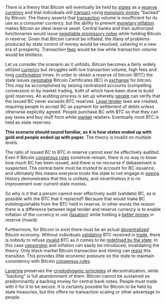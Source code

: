 There is a theory that Bitcoin will eventually be held by [states](Glossary#state) as a [reserve currency](Reservation-Principle) and that individuals will [transact](Glossary#exchange) using [monopoly money](Money-Taxonomy) "backed" by Bitcoin. The theory asserts that [transaction](Glossary#transaction) volume is insufficient for its use as a consumer currency, but the ability to prevent [monetary inflation](https://en.wikipedia.org/wiki/Monetary_inflation) makes Bitcoin an ideal reserve asset. Central banks and their authorized functionaries would issue [negotiable promissory notes](https://en.wikipedia.org/wiki/Promissory_note) while holding Bitcoin in reserve. Given that Bitcoin cannot be inflated, the litany of problems produced by state control of money would be resolved, ushering in a new era of prosperity. Transaction [fees](Glossary#fee) would be low while transaction volume would be limitless.

Let us consider the scenario as it unfolds. Bitcoin becomes a fairly widely utilized [currency](https://en.wikipedia.org/wiki/Currency) but struggles with low transaction volume, high fees and long [confirmation](Glossary#confirmation) times. In order to obtain a reserve of bitcoin (BTC) the state issues [negotiable](https://en.wikipedia.org/wiki/Negotiable_instrument) Bitcoin Certificates (BC) in [exchange](Glossary#exchange) for bitcoin. This may be accomplished by seizing centralized accounts (compelling conversion) or by market trading, both of which have been done to build gold reserves. An auditing process is set up whereby [people](Glossary#person) can verify that the issued BC never exceeds BTC reserves. [Legal tender](https://en.wikipedia.org/wiki/Legal_tender) laws are created, requiring people to accept BC as payment for settlement of debts unless otherwise explicitly agreed. People purchase BC with BTC so that they can pay taxes and buy stuff from white [market](Glossary#market) retailers. Eventually most BTC is held as state reserves.

**This scenario should sound familiar, as it is how states ended up with gold and people ended up with paper.** The theory is invalid on multiple levels.

The ratio of issued BC to BTC in reserve cannot ever be effectively audited. Even if Bitcoin [consensus rules](Glossary#consensus-rules) somehow remain, there is no way to know how much BC has been issued, and there is no recourse if debasement is suspected. The central bank must be *trusted* to account for BC issuance, and ultimately this means everyone trusts the state to not engage in [easing](https://en.wikipedia.org/wiki/Quantitative_easing). History demonstrates that this is unlikely, and nevertheless it is no improvement over current state monies.

So why is it that a person cannot ever effectively audit (validate) BC, as is possible with the BTC that it replaced? Because that would make BC indistinguishable from the BTC held in reserve. In other words the *reason* there is a difference between legal tender and reserve currency is to enable inflation of the currency in use ([taxation](https://en.wikipedia.org/wiki/Seigniorage)) while holding a [better money](https://en.wikipedia.org/wiki/Gresham%27s_law) in reserve (hoard).

Furthermore, for Bitcoin to exist there must be an actual [decentralized](Glossary#centralization) Bitcoin economy. Without individuals [validating](Glossary#validation) BTC received in [trade](Glossary#trade), there is nobody to refuse [invalid](Glossary#validity) BTC as it comes to be [redefined by the state](Fedcoin-Objectives). In this case [censorship](Censorship-Resistance-Property) and inflation can easily be introduced, invalidating the theory. Only black market Bitcoin transaction and mining can [resist](Axiom-of-Resistance) this transition. This provides little economic pressure on the state to maintain consistency with Bitcoin [consensus rules](Glossary#consensus-rules).

[Layering](Glossary#layering) preserves the [cryptodynamic principles](Cryptodynamic-Principles) of decentralization, while "backing" is full abandonment of them. Bitcoin cannot be sustained as predominantly a backing money for central bank notes. People must trade with it for it to be secure. It is certainly possible for Bitcoin to be held by state treasuries, but this offers no transaction scaling or other advantage to people.